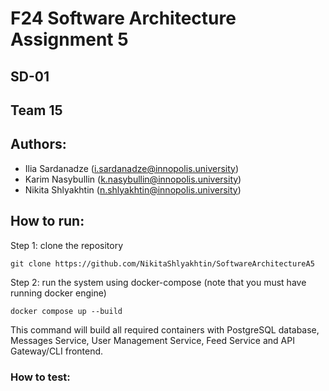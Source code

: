 # F24 Software Architecture Assignment 5

## SD-01

## Team 15

## Authors:

- Ilia Sardanadze (i.sardanadze@innopolis.university)
- Karim Nasybullin (k.nasybullin@innopolis.university)
- Nikita Shlyakhtin (n.shlyakhtin@innopolis.university)

## How to run:

Step 1: clone the repository

```
git clone https://github.com/NikitaShlyakhtin/SoftwareArchitectureA5
```

Step 2: run the system using docker-compose (note that you must
have running docker engine)

```
docker compose up --build
```

This command will build all required containers with 
PostgreSQL database, Messages Service, User Management Service, Feed Service and API Gateway/CLI frontend.

### How to test:

